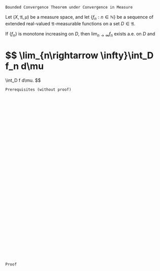 ```
Bounded Convergence Theorem under Convergence in Measure
```
Let $(X, \mathfrak{A}, \mu)$ be a measure space, and
let $\{f_n : n\in \mathbb{N}\}$ be a sequence of extended real-valued $\mathfrak{A}$-measurable functions on a set $D\in\mathfrak{A}$.

If $\{f_n\}$ is monotone increasing on $D$, then $\lim_{n\rightarrow \infty}f_n$ exists a.e. on $D$ and
<!-- an extended real-valued $\mathfrak{A}$-measurable function $f$ on $D$ such that -->

<!-- 
$$
f
:=
\lim_{n\rightarrow \infty} f_n
$$

can be defined, and -->

$$
\lim_{n\rightarrow \infty}\int_D f_n d\mu
=
\int_D f d\mu.
$$

```
Prerequisites (without proof)
```

<br>
<br>
<br>
<br>
<br>
<br>
<br>
<br>
<br>
<br>
<br>
<br>
<br>
<br>
<br>
<br>
<br>
<br>
<br>
<br>
<br>
<br>
<br>
<br>
<br>
<br>
<br>
<br>
<br>
<br>


```
Proof
```
